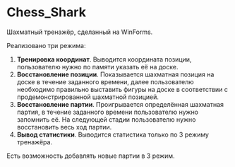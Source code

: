 # Chess_Shark
Шахматный тренажёр, сделанный на WinForms.

Реализовано три режима:

1. **Тренировка координат**. Выводится координата позиции, пользователю нужно по памяти указать её на доске.
2. **Восстановление позиции**. Показывается шахматная позиция на доске в течение заданного времени, далее пользователю необходимо правильно выставить фигуры на доске в соответствии с продемонстрированной шахматной позицией.
3. **Восстановление партии**. Проигрывается определённая шахматная партия, в течение заданного времени пользователю нужно запомнить её. На следующей стадии пользователю нужно восстановить весь ход партии.
4. **Вывод статистики**. Выводится статистика только по 3 режиму тренажёра.

Есть возможность добавлять новые партии в 3 режим.
